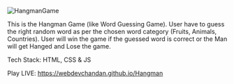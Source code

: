 ![HangmanGame](https://user-images.githubusercontent.com/70449580/209443589-26b57b07-aba2-42f4-83aa-9d0e03656974.png)


This is the Hangman Game (like Word Guessing Game). User have to guess the right random word as per the chosen word category (Fruits, Animals, Countries). User will win the game if the guessed word is correct or the Man will get Hanged and Lose the game.

Tech Stack: HTML, CSS & JS

Play LIVE: https://webdevchandan.github.io/Hangman
